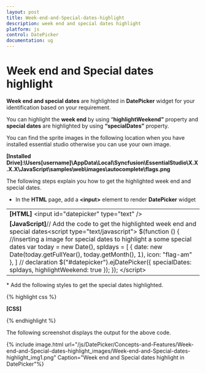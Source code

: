```yaml
---
layout: post
title: Week-end-and-Special-dates-highlight
description: week end and special dates highlight
platform: js
control: DatePicker
documentation: ug
---
```


# Week end and Special dates highlight

**Week end and special dates** are highlighted in **DatePicker** widget for your identification based on your requirement.

You can highlight the **week end** by using “**highlightWeekend”** property and **special dates** are highlighted by using **“specialDates”** property.

You can find the sprite images in the following location when you have installed essential studio otherwise you can use your own image.

**[Installed Drive]:\Users\[username]\AppData\Local\Syncfusion\EssentialStudio\X.X.X.X\JavaScript\samples\web\images\autocomplete\flags.png**

The following steps explain you how to get the highlighted week end and special dates.

* In the **HTML** page, add a **&lt;input&gt;** element to render **DatePicker** widget

<table>
<tr>
<td>
<b>[HTML]</b>    &lt;input id="datepicker" type="text" /&gt;</td></tr>
<tr>
<td>
<b>[JavaScript]</b>// Add the code to get the highlighted week end and special dates&lt;script type="text/javascript"&gt;        $(function () {           //inserting a image for special dates to highlight a some special dates            var today = new Date(),                           spldays = [                                  { date: new Date(today.getFullYear(), today.getMonth(), 1), icon: "flag-am" },                                                             ]            // declaration             $("#datepicker").ejDatePicker({                specialDates: spldays,                highlightWeekend: true            });        });    &lt;/script&gt;</td></tr>
</table>
*  Add the following styles to get the special dates highlighted.

{% highlight css %}

**[CSS]**
<style type="text/css" class="cssStyles">
    .flag .e-image {
        background: url(/images/flags.png) no-repeat left center;
        width: 25px;
        height: 15px;
    }

    .e-datepicker.e-calendar {
        width: 350px;
    }
</style>



{% endhighlight %}

The following screenshot displays the output for the above code.

{% include image.html url="/js/DatePicker/Concepts-and-Features/Week-end-and-Special-dates-highlight_images/Week-end-and-Special-dates-highlight_img1.png" Caption="Week end and Special dates highlight in DatePicker"%}

